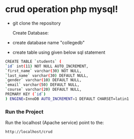 # crud operation php mysql!

- git clone the repository

  Create Database:

- create database name "collegedb"
- create table using given below sql statement

```sh
CREATE TABLE `students` (
`id` int(11) NOT NULL AUTO_INCREMENT,
`first_name` varchar(30) NOT NULL,
`last_name` varchar(30) DEFAULT NULL,
`gender` varchar(10) DEFAULT NULL,
`email` varchar(50) DEFAULT NULL,
`course` varchar(20) DEFAULT NULL,
PRIMARY KEY (`id`)
) ENGINE=InnoDB AUTO_INCREMENT=1 DEFAULT CHARSET=latin1
```

### Run the Project

Run the localhost (Apache service)
point to the:

```sh
http://localhost/crud

```
